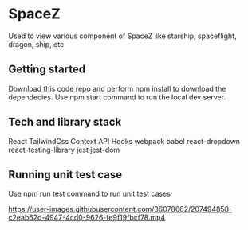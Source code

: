 # SpaceZ 
 Used to view various component of SpaceZ like starship, spaceflight, dragon, ship, etc
 
 ## Getting started
 Download this code repo and perform npm install to download the dependecies. Use npm start command to run the local dev server.
 
 ## Tech and library stack
 React
 TailwindCss
 Context API
 Hooks
 webpack
 babel
 react-dropdown
 react-testing-library
 jest
 jest-dom
 
 ## Running unit test case
 Use npm run test command to run unit test cases
 
 

https://user-images.githubusercontent.com/36078662/207494858-c2eab62d-4947-4cd0-9626-fe9f19fbcf78.mp4

